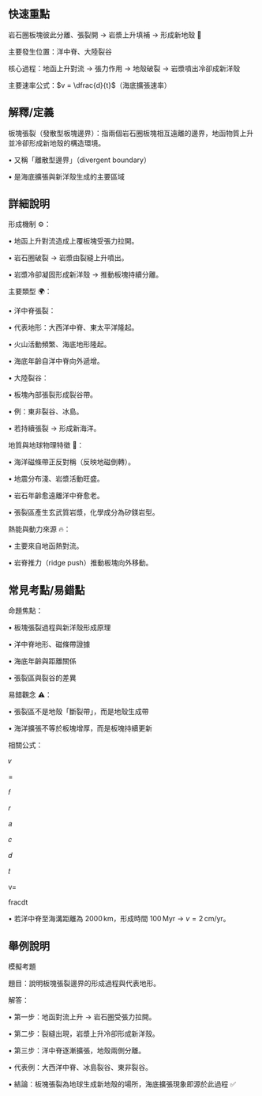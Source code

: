 ## 快速重點

岩石圈板塊彼此分離、張裂開 → 岩漿上升填補 → 形成新地殼 🌋

主要發生位置：洋中脊、大陸裂谷

核心過程：地函上升對流 → 張力作用 → 地殼破裂 → 岩漿噴出冷卻成新洋殼

主要速率公式：$v = \dfrac{d}{t}$（海底擴張速率）


## 解釋/定義

板塊張裂（發散型板塊邊界）：指兩個岩石圈板塊相互遠離的邊界，地函物質上升並冷卻形成新地殼的構造環境。

• 又稱「離散型邊界」（divergent boundary）

• 是海底擴張與新洋殼生成的主要區域


## 詳細說明

形成機制 ⚙️：

• 地函上升對流造成上覆板塊受張力拉開。

• 岩石圈破裂 → 岩漿由裂縫上升噴出。

• 岩漿冷卻凝固形成新洋殼 → 推動板塊持續分離。

主要類型 🌍：

• 洋中脊張裂：

• 代表地形：大西洋中脊、東太平洋隆起。

• 火山活動頻繁、海底地形隆起。

• 海底年齡自洋中脊向外遞增。

• 大陸裂谷：

• 板塊內部張裂形成裂谷帶。

• 例：東非裂谷、冰島。

• 若持續張裂 → 形成新海洋。

地質與地球物理特徵 🧲：

• 海洋磁條帶正反對稱（反映地磁倒轉）。

• 地震分布淺、岩漿活動旺盛。

• 岩石年齡愈遠離洋中脊愈老。

• 張裂區產生玄武質岩漿，化學成分為矽鎂岩型。

熱能與動力來源 🔥：

• 主要來自地函熱對流。

• 岩脊推力（ridge push）推動板塊向外移動。


## 常見考點/易錯點

命題焦點：

• 板塊張裂過程與新洋殼形成原理

• 洋中脊地形、磁條帶證據

• 海底年齡與距離關係

• 張裂區與裂谷的差異

易錯觀念 ⚠️：

• 張裂區不是地殼「斷裂帶」，而是地殼生成帶

• 海洋擴張不等於板塊增厚，而是板塊持續更新

相關公式：

𝑣

=

𝑓

𝑟

𝑎

𝑐

𝑑

𝑡

v=

fracdt

• 若洋中脊至海溝距離為 $2000\,\mathrm{km}$，形成時間 $100\,\mathrm{Myr}$ → $v = 2\,\mathrm{cm/yr}$。


## 舉例說明

模擬考題

題目：說明板塊張裂邊界的形成過程與代表地形。

解答：

• 第一步：地函對流上升 → 岩石圈受張力拉開。

• 第二步：裂縫出現，岩漿上升冷卻形成新洋殼。

• 第三步：洋中脊逐漸擴張，地殼兩側分離。

• 代表例：大西洋中脊、冰島裂谷、東非裂谷。

• 結論：板塊張裂為地球生成新地殼的場所，海底擴張現象即源於此過程 ✅
